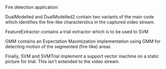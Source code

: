 Fire detection application:


DualModelled and DualModelled2 contain two variants of the main code which identifies the fire-like characterstics in the captured video stream.

FeatureExtractor contains a trial extractor which is to be used to SVM

GMM contains an Expectation Maximization implementation using GMM for detecting motion of the segmented (fire-like) areas

Finally, SVM and SVMTrial implement a support vector machine on a static picture for trial. This isn't extended to the video stream.
